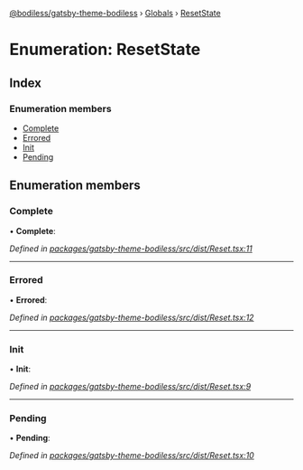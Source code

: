 [@bodiless/gatsby-theme-bodiless](../README.md) › [Globals](../globals.md) › [ResetState](resetstate.md)

# Enumeration: ResetState

## Index

### Enumeration members

* [Complete](resetstate.md#complete)
* [Errored](resetstate.md#errored)
* [Init](resetstate.md#init)
* [Pending](resetstate.md#pending)

## Enumeration members

###  Complete

• **Complete**:

*Defined in [packages/gatsby-theme-bodiless/src/dist/Reset.tsx:11](https://github.com/johnsonandjohnson/Bodiless-JS/blob/8f52447c/packages/gatsby-theme-bodiless/src/dist/Reset.tsx#L11)*

___

###  Errored

• **Errored**:

*Defined in [packages/gatsby-theme-bodiless/src/dist/Reset.tsx:12](https://github.com/johnsonandjohnson/Bodiless-JS/blob/8f52447c/packages/gatsby-theme-bodiless/src/dist/Reset.tsx#L12)*

___

###  Init

• **Init**:

*Defined in [packages/gatsby-theme-bodiless/src/dist/Reset.tsx:9](https://github.com/johnsonandjohnson/Bodiless-JS/blob/8f52447c/packages/gatsby-theme-bodiless/src/dist/Reset.tsx#L9)*

___

###  Pending

• **Pending**:

*Defined in [packages/gatsby-theme-bodiless/src/dist/Reset.tsx:10](https://github.com/johnsonandjohnson/Bodiless-JS/blob/8f52447c/packages/gatsby-theme-bodiless/src/dist/Reset.tsx#L10)*
